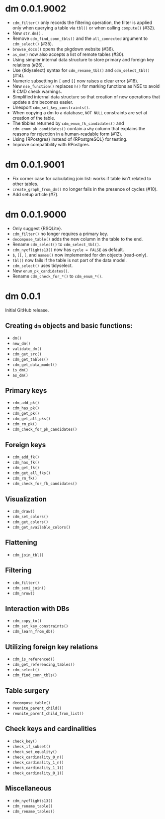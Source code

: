 # dm 0.0.1.9002

- `cdm_filter()` only records the filtering operation, the filter is applied only when querying a table via `tbl()` or when calling `compute()` (#32).
- New `str.dm()` .
- Remove `cdm_find_conn_tbls()` and the `all_connected` argument to `cdm_select()` (#35).
- `browse_docs()` opens the pkgdown website (#36).
- `as_dm()` now also accepts a list of remote tables (#30).
- Using simpler internal data structure to store primary and foreign key relations (#26).
- Use {tidyselect} syntax for `cdm_rename_tbl()` and `cdm_select_tbl()` (#14).
- Numeric subsetting in `[` and `[[` now raises a clear error (#18).
- New `nse_function()` replaces `h()` for marking functions as NSE to avoid R CMD check warnings.
- Simplified internal data structure so that creation of new operations that update a dm becomes easier.
- Unexport `cdm_set_key_constraints()`.
- When copying a dm to a database, `NOT NULL` constraints are set at creation of the table.
- The tibbles returned by `cdm_enum_fk_candidates()` and `cdm_enum_pk_candidates()` contain a `why` column that explains the reasons for rejection in a human-readable form (#12).
- Using {RPostgres} instead of {RPostgreSQL} for testing.
- Improve compatibility with RPostgres.


# dm 0.0.1.9001

- Fix corner case for calculating join list: works if table isn't related to other tables.
- `create_graph_from_dm()` no longer fails in the presence of cycles (#10).
- Add setup article (#7).


# dm 0.0.1.9000

- Only suggest {RSQLite}.
- `cdm_filter()` no longer requires a primary key.
- `decompose_table()` adds the new column in the table to the end.
- Rename `cdm_select()` to `cdm_select_tbl()`.
- `cdm_nycflights13()` now has `cycle = FALSE` as default.
- `$`, `[[`, `[`, and `names()` now implemented for dm objects (read-only).
- `tbl()` now fails if the table is not part of the data model.
- `cdm_select()` uses tidyselect.
- New `enum_pk_candidates()`.
- Rename `cdm_check_for_*()` to `cdm_enum_*()`.


# dm 0.0.1

Initial GitHub release.

## Creating `dm` objects and basic functions:

- `dm()`
- `new_dm()`
- `validate_dm()`
- `cdm_get_src()`
- `cdm_get_tables()`
- `cdm_get_data_model()`
- `is_dm()`
- `as_dm()`

## Primary keys

- `cdm_add_pk()`
- `cdm_has_pk()`
- `cdm_get_pk()`
- `cdm_get_all_pks()`
- `cdm_rm_pk()`
- `cdm_check_for_pk_candidates()`

## Foreign keys
  
- `cdm_add_fk()`
- `cdm_has_fk()`
- `cdm_get_fk()`
- `cdm_get_all_fks()`
- `cdm_rm_fk()`
- `cdm_check_for_fk_candidates()`

## Visualization

- `cdm_draw()`
- `cdm_set_colors()`
- `cdm_get_colors()`
- `cdm_get_available_colors()`

## Flattening
  
- `cdm_join_tbl()`

## Filtering

- `cdm_filter()`
- `cdm_semi_join()`
- `cdm_nrow()`

## Interaction with DBs

- `cdm_copy_to()`
- `cdm_set_key_constraints()`
- `cdm_learn_from_db()`

## Utilizing foreign key relations

- `cdm_is_referenced()`
- `cdm_get_referencing_tables()`
- `cdm_select()`
- `cdm_find_conn_tbls()`

## Table surgery

- `decompose_table()`
- `reunite_parent_child()`
- `reunite_parent_child_from_list()`

## Check keys and cardinalities

- `check_key()`
- `check_if_subset()`
- `check_set_equality()`
- `check_cardinality_0_n()`
- `check_cardinality_1_n()`
- `check_cardinality_1_1()`
- `check_cardinality_0_1()`

## Miscellaneous

- `cdm_nycflights13()`
- `cdm_rename_table()`
- `cdm_rename_tables()`
